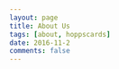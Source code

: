 ```yaml
---
layout: page
title: About Us
tags: [about, hoppscards]
date: 2016-11-2
comments: false
---
```

    

